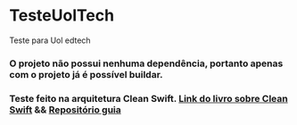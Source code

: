 # TesteUolTech
Teste para Uol edtech

### O projeto não possui nenhuma dependência, portanto apenas com o projeto já é possível buildar. 

### Teste feito na arquitetura Clean Swift. [Link do livro sobre Clean Swift](https://clean-swift.com/handbook/) && [Repositório guia](https://github.com/Clean-Swift/CleanStore)
